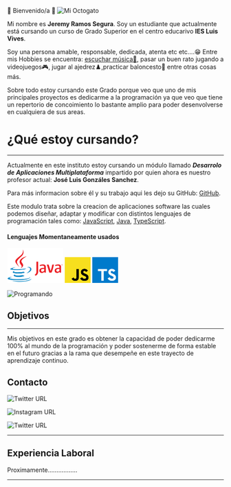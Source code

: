 👋 Bienvenido/a 👋
![Mi Octogato](https://avatars.githubusercontent.com/u/90849819?s=400&u=426043e638c7b9c2edd5f66f3c1d3a50028bb996&v=4)


Mi nombre es **Jeremy Ramos Segura**. Soy un estudiante que actualmente está cursando un curso de Grado Superior en el centro educarivo **IES Luis Vives**. 

Soy una persona amable, responsable, dedicada, atenta etc etc....😁 Entre mis Hobbies se encuentra: [escuchar música🎵](https://www.youtube.com/watch?v=W-fFHeTX70Q&t=2224s&ab_channel=HALIDONMUSIC), pasar un buen rato jugando a videojuegos🎮, jugar al ajedrez♟️,practicar baloncesto🏀 entre otras cosas más.

Sobre todo estoy cursando este Grado porque veo que uno de mis principales proyectos es dedicarme a la programación ya que veo que tiene un repertorio de concoimiento lo bastante amplio para poder desenvolverse en cualquiera de sus areas.


<h1>¿Qué estoy cursando?</h1>

-----------------------------------------

Actualmente en este instituto estoy cursando un módulo llamado ***Desarrolo de Aplicaciones Multiplataforma*** impartido por quien ahora es nuestro profesor actual: **José Luis Gonzáles Sanchez**.

Para más informacion sobre él y su trabajo aqui les dejo su GitHub: [GitHub](https://github.com/joseluisgs).

Este modulo trata sobre la creacion de aplicaciones software las cuales podemos diseñar, adaptar y modificar con distintos lenguajes de programación tales como: [JavaScript](https://developer.mozilla.org/es/docs/Web/JavaScript/Guide), [Java](http://www.manualweb.net/java/), [TypeScript](https://www.typescriptlang.org/docs/).


#### **Lenguajes Momentaneamente usados** 
<img src="img/java-logo.png" width="130">  <img src="img/javas.png" height="60"> <img src="img/types.png" height="60">




![Programando](https://i.emezeta.com/weblog/editores-para-programar/sublime-text.gif)


<h2>Objetivos</h2>

----------------------------------------------------------------

Mis objetivos en este grado es obtener la capacidad de poder dedicarme 100% al mundo de la programación y poder sostenerme de forma estable en el futuro gracias a la rama que desempeñe en este trayecto de aprendizaje continuo. 


<h2> Contacto </h2>

![Twitter URL](https://img.shields.io/twitter/url?label=jeremy_PP&logoColor=yellow&style=social&url=https%3A%2F%2Ftwitter.com%2FJeremy_Ramos202)    

![Instagram URL](https://img.shields.io/twitter/url?label=jeremy&logo=instagram&logoColor=yellow&style=social&url=https%3A%2F%2Fwww.instagram.com%2Fjeremyramoss32%2F%3Fhl%3Des)

![Twitter URL](https://img.shields.io/twitter/url?label=JeremyRamos01&logo=github&logoColor=yellow&style=social&url=https%3A%2F%2Fgithub.com%2FJeremyRamos01)


--------------------------------------------------------

<h2>Experiencia Laboral</h2>

Proximamente.................


-----------